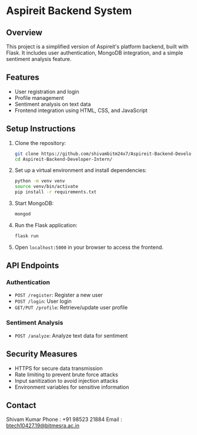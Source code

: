 # Aspireit Backend System

## Overview

This project is a simplified version of Aspireit's platform backend, built with Flask. It includes user authentication, MongoDB integration, and a simple sentiment analysis feature.

## Features

- User registration and login
- Profile management
- Sentiment analysis on text data
- Frontend integration using HTML, CSS, and JavaScript

## Setup Instructions

1. Clone the repository:
    ```bash
    git clone https://github.com/shivambitm24x7/Aspireit-Backend-Developer-Intern
    cd Aspireit-Backend-Developer-Intern/
    ```

2. Set up a virtual environment and install dependencies:
    ```bash
    python -m venv venv
    source venv/bin/activate
    pip install -r requirements.txt
    ```

3. Start MongoDB:
    ```bash
    mongod
    ```

4. Run the Flask application:
    ```bash
    flask run
    ```

5. Open `localhost:5000` in your browser to access the frontend.

## API Endpoints

### Authentication

- `POST /register`: Register a new user
- `POST /login`: User login
- `GET/PUT /profile`: Retrieve/update user profile

### Sentiment Analysis

- `POST /analyze`: Analyze text data for sentiment

## Security Measures

- HTTPS for secure data transmission
- Rate limiting to prevent brute force attacks
- Input sanitization to avoid injection attacks
- Environment variables for sensitive information

## Contact

Shivam Kumar
Phone : +91 98523 21884
Email : btech10427.19@bitmesra.ac.in  
